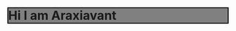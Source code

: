 <H1> Hi I am Araxiavant</H1>
<style>
  h1 { 
    background-color: grey;
    border: solid;
    border-width: 2px;
    border-color: black;
  }
</style>
<!---
Synthxyl704/Synthxyl704 is a ✨ special ✨ repository because its `README.md` (this file) appears on your GitHub profile.
You can click the Preview link to take a look at your changes.
--->
